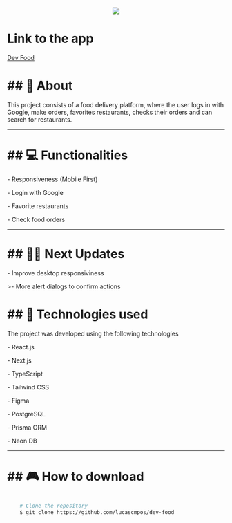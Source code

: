 <h1 align="center"><img src="https://ik.imagekit.io/4qca61gsh/devfood.png?updatedAt=1714924892566"></h1>

<h1>Link to the app</h1>

[Dev Food](https://i-food.vercel.app/)



<h1>## 📗 About</h1>

<p>This project consists of a food delivery platform, where the user logs in with Google, make orders, favorites restaurants, checks their orders and can search for restaurants.</p>

---

<h1>## 💻 Functionalities</h1>

<p>- Responsiveness (Mobile First)</p>
<p>- Login with Google</p>
<p>- Favorite restaurants</p>
<p>- Check food orders</p>

---

<h1>## 👨‍🚀 Next Updates</h1>

<p>- Improve desktop responsiviness</p>
<p>>- More alert dialogs to confirm actions</p

---

<h1>## 🚀 Technologies used</h1>

<p>The project was developed using the following technologies</p>

<p>- React.js</p>
<p>- Next.js</p>
<p>- TypeScript</p>
<p>- Tailwind CSS</p>
<p>- Figma</p>
<p>- PostgreSQL</p>
<p>- Prisma ORM</p>
<p>- Neon DB</p>

---

<h1>## 🎮 How to download</h1>

```bash

    # Clone the repository
    $ git clone https://github.com/lucascmpos/dev-food
 
 

